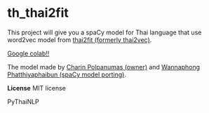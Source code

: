 # th_thai2fit

This project will give you a spaCy model for Thai language that use word2vec model from [thai2fit (formerly thai2vec)](https://github.com/cstorm125/thai2fit).


[Google colab!!](https://colab.research.google.com/drive/1b_gZ34zZHVFeMBlz16F2cmjE7vKGqbGW?usp=sharing)


The model made by [Charin Polpanumas (owner)](https://github.com/cstorm125) and [Wannaphong Phatthiyaphaibun (spaCy model porting)](https://github.com/wannaphong/).


**License**
MIT license


PyThaiNLP
